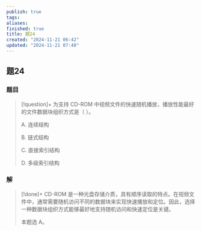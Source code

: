 ```yaml
---
publish: true
tags: 
aliases: 
finished: true
title: 题24
created: "2024-11-21 06:42"
updated: "2024-11-21 07:40"
---
```

## 题24
### 题目
> [!question]+
> 为支持 CD-ROM 中视频文件的快速随机播放，播放性能最好的文件数据块组织方式是（ ）。
> 
> A. 连续结构
> 
> B. 链式结构
> 
> C. 直接索引结构
> 
> D. 多级索引结构
### 解
> [!done]+
> CD-ROM 是一种光盘存储介质，具有顺序读取的特点。在视频文件中，通常需要随机访问不同的数据块来实现快速播放和定位。因此，选择一种数据块组织方式能够最好地支持随机访问和快速定位是关键。
> 
> 本题选 A。